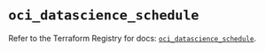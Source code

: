 # `oci_datascience_schedule`

Refer to the Terraform Registry for docs: [`oci_datascience_schedule`](https://registry.terraform.io/providers/oracle/oci/7.19.0/docs/resources/datascience_schedule).

